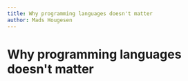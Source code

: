 ```yaml
---
title: Why programming languages doesn't matter
author: Mads Hougesen
---
```


# Why programming languages doesn't matter
